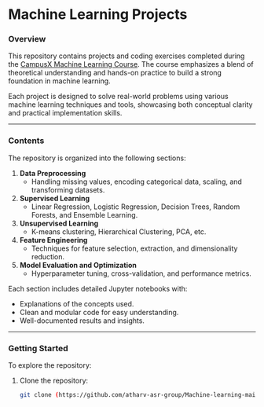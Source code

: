 # **Machine Learning Projects**

### **Overview**
This repository contains projects and coding exercises completed during the [CampusX Machine Learning Course](https://www.youtube.com/@CampusX-official). The course emphasizes a blend of theoretical understanding and hands-on practice to build a strong foundation in machine learning.

Each project is designed to solve real-world problems using various machine learning techniques and tools, showcasing both conceptual clarity and practical implementation skills.

---

### **Contents**
The repository is organized into the following sections:
1. **Data Preprocessing**
   - Handling missing values, encoding categorical data, scaling, and transforming datasets.
2. **Supervised Learning**
   - Linear Regression, Logistic Regression, Decision Trees, Random Forests, and Ensemble Learning.
3. **Unsupervised Learning**
   - K-means clustering, Hierarchical Clustering, PCA, etc.
4. **Feature Engineering**
   - Techniques for feature selection, extraction, and dimensionality reduction.
5. **Model Evaluation and Optimization**
   - Hyperparameter tuning, cross-validation, and performance metrics.


Each section includes detailed Jupyter notebooks with:
- Explanations of the concepts used.
- Clean and modular code for easy understanding.
- Well-documented results and insights.

---

### **Getting Started**
To explore the repository:
1. Clone the repository:
   ```bash
   git clone (https://github.com/atharv-asr-group/Machine-learning-main)
